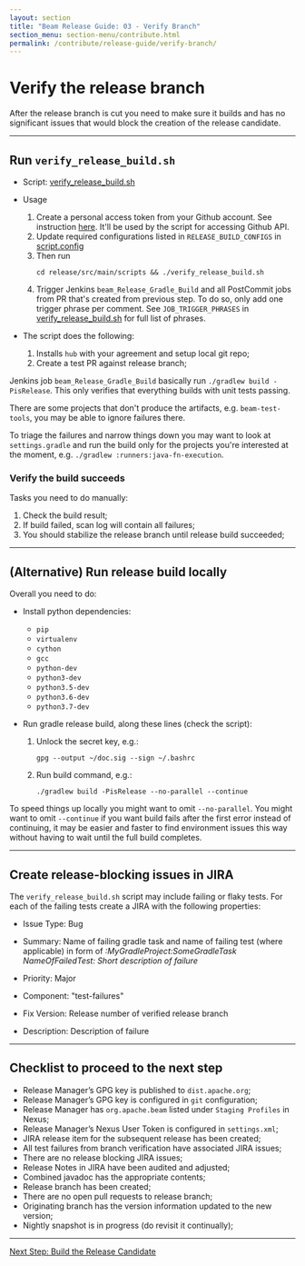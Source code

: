```yaml
---
layout: section
title: "Beam Release Guide: 03 - Verify Branch"
section_menu: section-menu/contribute.html
permalink: /contribute/release-guide/verify-branch/
---
```

<!--
Licensed under the Apache License, Version 2.0 (the "License");
you may not use this file except in compliance with the License.
You may obtain a copy of the License at

http://www.apache.org/licenses/LICENSE-2.0

Unless required by applicable law or agreed to in writing, software
distributed under the License is distributed on an "AS IS" BASIS,
WITHOUT WARRANTIES OR CONDITIONS OF ANY KIND, either express or implied.
See the License for the specific language governing permissions and
limitations under the License.
-->

# Verify the release branch

After the release branch is cut you need to make sure it builds and has no significant issues that would block the
creation of the release candidate.


*****


## Run `verify_release_build.sh`
* Script: [verify_release_build.sh](https://github.com/apache/beam/blob/master/release/src/main/scripts/verify_release_build.sh)

* Usage
  1. Create a personal access token from your Github account. See instruction [here](https://help.github.com/en/articles/creating-a-personal-access-token-for-the-command-line).
     It'll be used by the script for accessing Github API.
  1. Update required configurations listed in `RELEASE_BUILD_CONFIGS` in [script.config](https://github.com/apache/beam/blob/master/release/src/main/scripts/script.config)
  1. Then run
     ```
     cd release/src/main/scripts && ./verify_release_build.sh
     ```
  1. Trigger Jenkins `beam_Release_Gradle_Build` and all PostCommit jobs from PR that's created from previous step.
     To do so, only add one trigger phrase per comment. See `JOB_TRIGGER_PHRASES` in [verify_release_build.sh](https://github.com/apache/beam/blob/master/release/src/main/scripts/verify_release_build.sh#L43)
     for full list of phrases.

* The script does the following:
  1. Installs ```hub``` with your agreement and setup local git repo;
  1. Create a test PR against release branch;

Jenkins job `beam_Release_Gradle_Build` basically run `./gradlew build -PisRelease`.
This only verifies that everything builds with unit tests passing.

There are some projects that don't produce the artifacts, e.g. `beam-test-tools`, you may be able to
ignore failures there.

To triage the failures and narrow things down you may want to look at `settings.gradle` and run the build only for the
projects you're interested at the moment, e.g. `./gradlew :runners:java-fn-execution`. 

### Verify the build succeeds

Tasks you need to do manually:
  1. Check the build result;
  2. If build failed, scan log will contain all failures;
  3. You should stabilize the release branch until release build succeeded;


*****


## (Alternative) Run release build locally

Overall you need to do:

* Install python dependencies:
  * `pip`
  * `virtualenv`
  * `cython`
  * `gcc`
  * `python-dev`
  * `python3-dev`
  * `python3.5-dev`
  * `python3.6-dev`
  * `python3.7-dev`

* Run gradle release build, along these lines (check the script):

  1. Unlock the secret key, e.g.:

     ```
     gpg --output ~/doc.sig --sign ~/.bashrc
     ```

  1. Run build command, e.g.:

     ```
     ./gradlew build -PisRelease --no-parallel --continue
     ```

To speed things up locally you might want to omit `--no-parallel`.
You might want to omit `--continue` if you want build fails after the first error instead of continuing,
it may be easier and faster to find environment issues this way without having to wait until the full build completes.


*****


## Create release-blocking issues in JIRA

The `verify_release_build.sh` script may include failing or flaky tests. For each of the failing tests create a JIRA with the following properties:

* Issue Type: Bug

* Summary: Name of failing gradle task and name of failing test (where applicable) in form of *:MyGradleProject:SomeGradleTask NameOfFailedTest: Short description of failure*

* Priority: Major

* Component: "test-failures"

* Fix Version: Release number of verified release branch

* Description: Description of failure


*****


## Checklist to proceed to the next step

* Release Manager’s GPG key is published to `dist.apache.org`;
* Release Manager’s GPG key is configured in `git` configuration;
* Release Manager has `org.apache.beam` listed under `Staging Profiles` in Nexus;
* Release Manager’s Nexus User Token is configured in `settings.xml`;
* JIRA release item for the subsequent release has been created;
* All test failures from branch verification have associated JIRA issues;
* There are no release blocking JIRA issues;
* Release Notes in JIRA have been audited and adjusted;
* Combined javadoc has the appropriate contents;
* Release branch has been created;
* There are no open pull requests to release branch;
* Originating branch has the version information updated to the new version;
* Nightly snapshot is in progress (do revisit it continually);



**********

<a class="button button--primary" href="{{'/contribute/release-guide/build-candidate/'|prepend:site.baseurl}}">Next Step: Build the Release Candidate</a>
